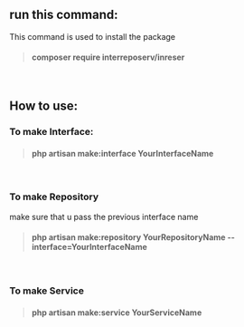 ## run this command:
This command is used to install the package
> #### composer require interreposerv/inreser
<br />

## How to use:

### To make Interface: ###
> #### php artisan make:interface YourInterfaceName
<br />


### To make Repository ###
make sure that u pass the previous interface name  
> #### php artisan make:repository YourRepositoryName --interface=YourInterfaceName
<br />

### To make Service ###
> #### php artisan make:service YourServiceName
<br />
